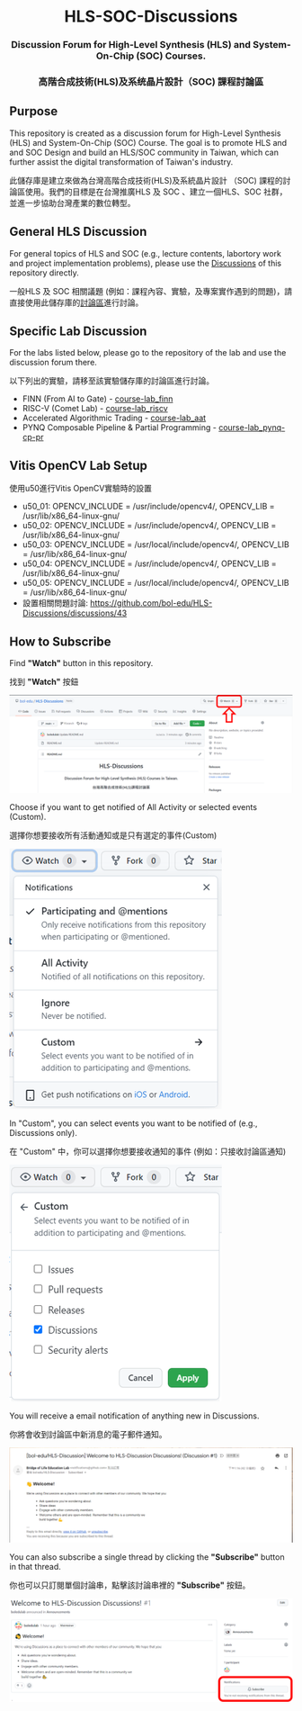 <h1 align="center">HLS-SOC-Discussions</h1>

<h3 align="center">Discussion Forum for High-Level Synthesis (HLS) and System-On-Chip (SOC) Courses.</h3>

<h3 align="center">高階合成技術(HLS)及系统晶片設計（SOC) 課程討論區</h3>

## Purpose

This repository is created as a discussion forum for High-Level Synthesis (HLS) and System-On-Chip (SOC) Course. The goal is to promote HLS and and SOC Design and build an HLS/SOC community in Taiwan, which can further assist the digital transformation of Taiwan's industry.

此儲存庫是建立來做為台灣高階合成技術(HLS)及系統晶片設計 （SOC) 課程的討論區使用。我們的目標是在台灣推廣HLS 及 SOC 、建立一個HLS、SOC 社群，並進一步協助台灣產業的數位轉型。



## General HLS Discussion

For general topics of HLS and SOC (e.g., lecture contents, labortory work and  project implementation problems), please use the [Discussions](https://github.com/bol-edu/HLS-SOC-Discussions/discussions) of this repository directly.

一般HLS 及 SOC 相關議題 (例如：課程內容、實驗，及專案實作遇到的問題)，請直接使用此儲存庫的[討論區](https://github.com/bol-edu/HLS-Discussions/discussions)進行討論。



## Specific Lab Discussion

For the labs listed below, please go to the repository of the lab and use the discussion forum there.

以下列出的實驗，請移至該實驗儲存庫的討論區進行討論。

* FINN (From AI to Gate) - [course-lab_finn](https://github.com/bol-edu/course-lab_finn/discussions)
* RISC-V (Comet Lab) - [course-lab_riscv](https://github.com/bol-edu/course-lab_riscv/discussions)
* Accelerated Algorithmic Trading - [course-lab_aat](https://github.com/bol-edu/course-lab_aat/discussions)
* PYNQ Composable Pipeline & Partial Programming - [course-lab_pynq-cp-pr](https://github.com/bol-edu/course-lab_pynq-cp-pr/discussions)

## Vitis OpenCV Lab Setup

使用u50進行Vitis OpenCV實驗時的設置
* u50_01: OPENCV_INCLUDE = /usr/include/opencv4/, OPENCV_LIB = /usr/lib/x86_64-linux-gnu/
* u50_02: OPENCV_INCLUDE = /usr/include/opencv4/, OPENCV_LIB = /usr/lib/x86_64-linux-gnu/
* u50_03: OPENCV_INCLUDE = /usr/local/include/opencv4/, OPENCV_LIB = /usr/lib/x86_64-linux-gnu/
* u50_04: OPENCV_INCLUDE = /usr/include/opencv4/, OPENCV_LIB = /usr/lib/x86_64-linux-gnu/
* u50_05: OPENCV_INCLUDE = /usr/local/include/opencv4/, OPENCV_LIB = /usr/lib/x86_64-linux-gnu/
* 設置相關問題討論: https://github.com/bol-edu/HLS-Discussions/discussions/43

## How to Subscribe

Find **"Watch"** button in this repository.

找到 **"Watch"** 按鈕

![](./images/watch.png)

Choose if you want to get notified of All Activity or selected events (Custom).

選擇你想要接收所有活動通知或是只有選定的事件(Custom)

![](./images/all_custom.png)

In "Custom", you can select events you want to be notified of (e.g., Discussions only).

在 "Custom" 中，你可以選擇你想要接收通知的事件 (例如：只接收討論區通知)

![](./images/custom.png)

You will receive a email notification of anything new in Discussions.

你將會收到討論區中新消息的電子郵件通知。

![](./images/email.png)

You can also subscribe a single thread by clicking the **"Subscribe"** button in that thread.

你也可以只訂閱單個討論串，點擊該討論串裡的 **"Subscribe"** 按鈕。

![](./images/single.png)
